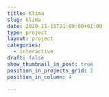 ```yaml
---
title: Klima 
slug: klima
date: 2020-11-15T21:09:00+01:00
type: project
layout: project
categories:
  - interactive
draft: false
show_thumbnail_in_post: true
position_in_projects_grid: 2
position_in_column: 4

---
```

